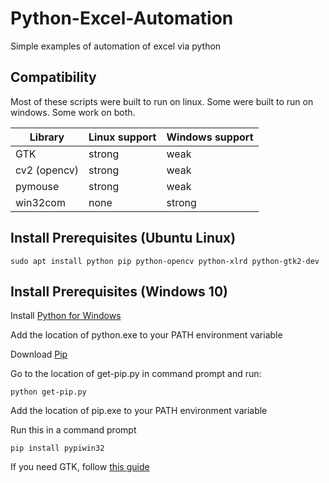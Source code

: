 # Python-Excel-Automation

Simple examples of automation of excel via python

## Compatibility

Most of these scripts were built to run on linux. Some were built to run on windows. Some work on both.

| Library  | Linux support | Windows support |
| ------------- | ------------- | ------------- |
| GTK  | strong  | weak  |
| cv2 (opencv)  | strong  | weak  |
| pymouse  | strong  | weak  |
| win32com  | none  | strong  |


## Install Prerequisites (Ubuntu Linux)

```
sudo apt install python pip python-opencv python-xlrd python-gtk2-dev
```

## Install Prerequisites (Windows 10)

Install [Python for Windows](https://www.python.org/downloads/windows/)

Add the location of python.exe to your PATH environment variable

Download [Pip](https://bootstrap.pypa.io/get-pip.py)

Go to the location of get-pip.py in command prompt and run:

```
python get-pip.py
```

Add the location of pip.exe to your PATH environment variable

Run this in a command prompt

```
pip install pypiwin32
```

If you need GTK, follow [this guide](https://www.gtk.org/download/windows.php)

